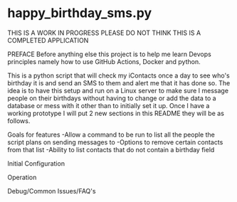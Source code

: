 # happy_birthday_sms.py
THIS IS A WORK IN PROGRESS PLEASE DO NOT THINK THIS IS A COMPLETED APPLICATION

PREFACE
Before anything else this project is to help me learn Devops principles namely how to use GitHub Actions, Docker and python.

This is a python script that will check my iContacts once a day to see who's birthday it is and send an SMS to them and alert me that it has done so. 
The idea is to have this setup and run on a Linux server to make sure I message people on their birthdays without having to change or add the data to a database or mess with it other than to initially set it up. Once I have a working prototype I will put 2 new sections in this README they will be as follows.

Goals for features
-Allow a command to be run to list all the people the script plans on sending messages to
-Options to remove certain contacts from that list 
-Ability to list contacts that do not contain a birthday field

Initial Configuration 

Operation

Debug/Common Issues/FAQ's
